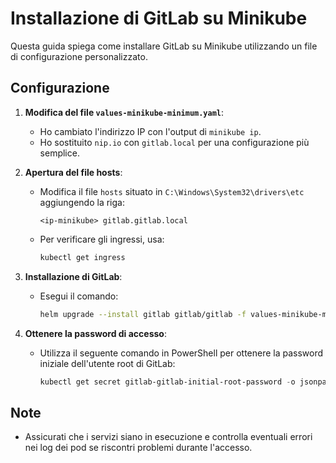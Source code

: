 # Installazione di GitLab su Minikube

Questa guida spiega come installare GitLab su Minikube utilizzando un file di configurazione personalizzato.

## Configurazione

1. **Modifica del file `values-minikube-minimum.yaml`**:
   - Ho cambiato l'indirizzo IP con l'output di `minikube ip`.
   - Ho sostituito `nip.io` con `gitlab.local` per una configurazione più semplice.

2. **Apertura del file hosts**:
   - Modifica il file `hosts` situato in `C:\Windows\System32\drivers\etc` aggiungendo la riga:
     ```
     <ip-minikube> gitlab.gitlab.local
     ```
   - Per verificare gli ingressi, usa:
     ```bash
     kubectl get ingress
     ```

3. **Installazione di GitLab**:
   - Esegui il comando:
     ```bash
     helm upgrade --install gitlab gitlab/gitlab -f values-minikube-minimum.yaml --timeout 600s
     ```

4. **Ottenere la password di accesso**:
   - Utilizza il seguente comando in PowerShell per ottenere la password iniziale dell'utente root di GitLab:
     ```powershell
     kubectl get secret gitlab-gitlab-initial-root-password -o jsonpath='{.data.password}' | Out-String | %{ [System.Text.Encoding]::UTF8.GetString([System.Convert]::FromBase64String($_.Trim())) }
     ```

## Note
- Assicurati che i servizi siano in esecuzione e controlla eventuali errori nei log dei pod se riscontri problemi durante l'accesso.
